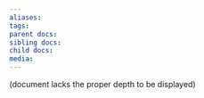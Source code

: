 ```yaml
---
aliases: 
tags: 
parent docs: 
sibling docs: 
child docs: 
media:
---
```

(document lacks the proper depth to be displayed)
